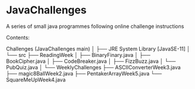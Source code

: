 # JavaChallenges

A series of small java programmes following online challenge instructions 

Contents: 

Challenges (JavaChallenges main)
│
├── JRE System Library [JavaSE-11]
│
└── src
    ├── ReadingWeek
    │   ├── BinaryFinary.java
    │   ├── BookCipher.java
    │   ├── CodeBreaker.java
    │   ├── FizzBuzz.java
    │   └── PubQuiz.java
    │
    └── WeeklyChallenges
        ├── ASCIIConverterWeek3.java
        ├── magic8BallWeek2.java
        ├── PentakerArrayWeek5.java
        └── SquareMeUpWeek4.java
